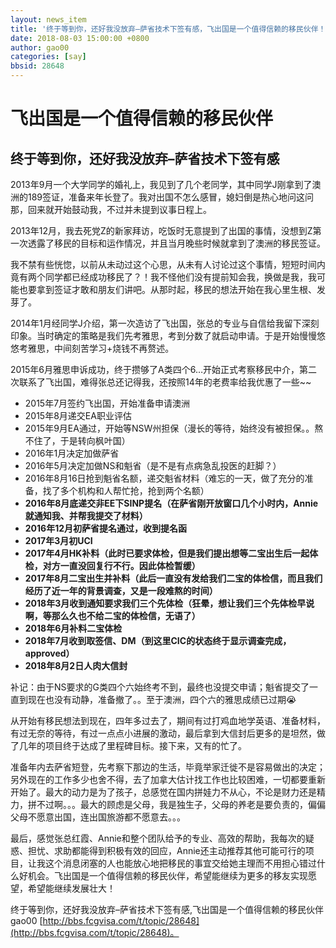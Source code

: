 ```yaml
---
layout: news_item
title: '终于等到你，还好我没放弃–萨省技术下签有感，飞出国是一个值得信赖的移民伙伴！'
date: 2018-08-03 15:00:00 +0800
author: gao00
categories: [say]
bbsid: 28648
---
```


# 飞出国是一个值得信赖的移民伙伴

## 终于等到你，还好我没放弃–萨省技术下签有感

2013年9月一个大学同学的婚礼上，我见到了几个老同学，其中同学J刚拿到了澳洲的189签证，准备来年长登了。我对出国不怎么感冒，媳妇倒是热心地问这问那，回来就开始鼓动我，不过并未提到议事日程上。

2013年12月，我去死党Z的新家拜访，吃饭时无意提到了出国的事情，没想到Z第一次透露了移民的目标和运作情况，并且当月晚些时候就拿到了澳洲的移民签证。

我不禁有些恍惚，以前从未动过这个心思，从未有人讨论过这个事情，短短时间内竟有两个同学都已经成功移民了？！我不怪他们没有提前知会我，换做是我，我可能也要拿到签证才敢和朋友们讲吧。从那时起，移民的想法开始在我心里生根、发芽了。

2014年1月经同学J介绍，第一次造访了飞出国，张总的专业与自信给我留下深刻印象。当时确定的策略是我们先考雅思，考到分数了就启动申请。于是开始慢慢悠悠考雅思，中间刻苦学习+烧钱不再赘述。

2015年6月雅思申诉成功，终于攒够了A类四个6…开始正式考察移民中介，第二次联系了飞出国，难得张总还记得我，还按照14年的老费率给我优惠了一些~~

* 2015年7月签约飞出国，开始准备申请澳洲
* 2015年8月递交EA职业评估
* 2015年9月EA通过，开始等NSW州担保（漫长的等待，始终没有被担保。。熬不住了，于是转向枫叶国）
* 2016年1月决定加做萨省
* 2016年5月决定加做NS和魁省（是不是有点病急乱投医的赶脚？）
* 2016年8月16日抢到魁省名额，递交魁省材料（难忘的一天，做了充分的准备，找了多个机构和人帮忙抢，抢到两个名额）
* **2016年8月底递交非EE下SINP提名（在萨省刚开放窗口几个小时内，Annie就通知我、并帮我提交了材料）**
* **2016年12月初萨省提名通过，收到提名函**
* **2017年3月初UCI**
* **2017年4月HK补料（此时已要求体检，但是我们提出想等二宝出生后一起体检，对方一直没回复行不行。因此体检暂缓）**
* **2017年8月二宝出生并补料（此后一直没有发给我们二宝的体检信，而且我们经历了近一年的背景调查，又是一段难熬的时间）**
* **2018年3月收到通知要求我们三个先体检（狂晕，想让我们三个先体检早说啊，等那么久也不给二宝的体检信，无语了）**
* **2018年6月补料二宝体检**
* **2018年7月收到取签信、DM（到这里CIC的状态终于显示调查完成，approved）**
* **2018年8月2日人肉大信封**

补记：由于NS要求的G类四个六始终考不到，最终也没提交申请；魁省提交了一直到现在也没有动静，准备撤了。。至于澳洲，四个六的雅思成绩已过期:sob:

从开始有移民想法到现在，四年多过去了，期间有过打鸡血地学英语、准备材料，有过无奈的等待，有过一点点小进展的激动，最后拿到大信封后更多的是坦然，做了几年的项目终于达成了里程碑目标。接下来，又有的忙了。

准备年内去萨省短登，先考察下那边的生活，毕竟举家迁徙不是容易做出的决定；另外现在的工作多少也舍不得，去了加拿大估计找工作也比较困难，一切都要重新开始了。最大的动力是为了孩子，总感觉在国内拼娃力不从心，不论是财力还是精力，拼不过啊。。。最大的顾虑是父母，我是独生子，父母的养老是要负责的，偏偏父母不愿意出国，连出国旅游都不愿意去。。。

最后，感觉张总红霞、Annie和整个团队给予的专业、高效的帮助，我每次的疑惑、担忧、求助都能得到积极有效的回应，Annie还主动推荐其他可能可行的项目，让我这个消息闭塞的人也能放心地把移民的事宜交给她主理而不用担心错过什么好机会。飞出国是一个值得信赖的移民伙伴，希望能继续为更多的移友实现愿望，希望能继续发展壮大！

终于等到你，还好我没放弃–萨省技术下签有感,飞出国是一个值得信赖的移民伙伴 gao00 [http://bbs.fcgvisa.com/t/topic/28648](http://bbs.fcgvisa.com/t/topic/28648)。